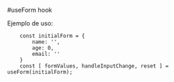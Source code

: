 #useForm hook

Ejemplo de uso:

```
    const initialForm = {
        name: '',
        age: 0,
        email: ''
    }
    const [ formValues, handleInputChange, reset ] = useForm(initialForm);
```